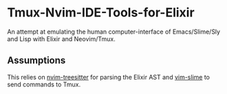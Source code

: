 # Tmux-Nvim-IDE-Tools-for-Elixir
An attempt at emulating the human computer-interface of Emacs/Slime/Sly and Lisp with Elixir and Neovim/Tmux.

## Assumptions
This relies on [nvim-treesitter](https://github.com/nvim-treesitter/nvim-treesitter) for parsing the Elixir AST and [vim-slime](https://github.com/jpalardy/vim-slime) to send commands to Tmux.
